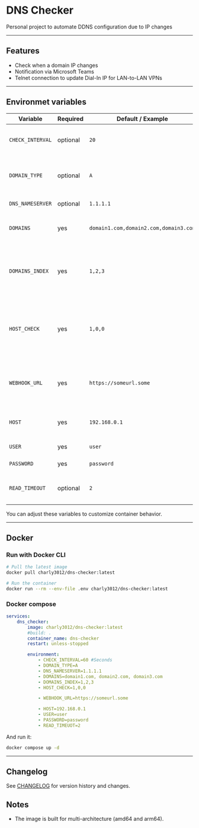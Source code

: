 # DNS Checker

Personal project to automate DDNS configuration due to IP changes

---

## Features

- Check when a domain IP changes
- Notification via Microsoft Teams
- Telnet connection to update Dial-In IP for LAN-to-LAN VPNs

---

## Environmet variables 

| Variable         | Required | Default / Example                        | Description |
|------------------|----------|-----------------------------------------|-------------|
| `CHECK_INTERVAL` | optional | `20`                                     | Interval in seconds between DNS checks. |
| `DOMAIN_TYPE`    | optional | `A`                                      | Type of DNS record to check (`A`, `CNAME`, `AAAA`, etc.). |
| `DNS_NAMESERVER` | optional | `1.1.1.1`                                | DNS server to query. |
| `DOMAINS`        | yes      | `domain1.com,domain2.com,domain3.com`    | Comma-separated list of domains to check. |
| `DOMAINS_INDEX`  | yes      | `1,2,3`                                  | Comma-separated list of VPN's indexes corresponding to the domains. |
| `HOST_CHECK`     | yes      | `1,0,0`                                  | Comma-separated list of enable host dial in IP update for each domain (1 = yes, 0 = no). |
| `WEBHOOK_URL`    | yes      | `https://someurl.some`                   | URL for sending webhook Microsoft Teams notifications. |
| `HOST`           | yes      | `192.168.0.1`                            | Host IP to connect through Telnet. |
| `USER`           | yes      | `user`                                   | Username for authentication. |
| `PASSWORD`       | yes      | `password`                               | Password for authentication. |
| `READ_TIMEOUT`   | optional | `2`                                      | Timeout in seconds for reading responses. |

You can adjust these variables to customize container behavior.


---

## Docker

### Run with Docker CLI

```bash
# Pull the latest image
docker pull charly3012/dns-checker:latest

# Run the container
docker run --rm --env-file .env charly3012/dns-checker:latest

```

### Docker compose 

```yaml
services:
    dns_checker:
        image: charly3012/dns-checker:latest
        #build: .
        container_name: dns-checker
        restart: unless-stopped

        environment:
            - CHECK_INTERVAL=60 #Seconds
            - DOMAIN_TYPE=A
            - DNS_NAMESERVER=1.1.1.1 
            - DOMAINS=domain1.com, domain2.com, domain3.com
            - DOMAINS_INDEX=1,2,3
            - HOST_CHECK=1,0,0

            - WEBHOOK_URL=https://someurl.some

            - HOST=192.168.0.1
            - USER=user
            - PASSWORD=password
            - READ_TIMEUOT=2
```

And run it:

```bash
docker compose up -d 
```

---

## Changelog

See [CHANGELOG](CHANGELOG.md) for version history and changes.

## Notes

- The image is built for multi-architecture (amd64 and arm64).

